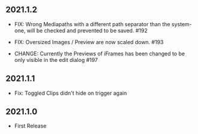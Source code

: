 ## 2021.1.2

- FIX: Wrong Mediapaths with a different path separator than the system-one, 
  will be checked and prevented to be saved. #192
  
- FIX: Oversized Images / Preview are now scaled down. #193

- CHANGE: Currently the Previews of iFrames has been changed to be only visible
  in the edit dialog #197

## 2021.1.1

- Fix: Toggled Clips didn't hide on trigger again

## 2021.1.0

- First Release
